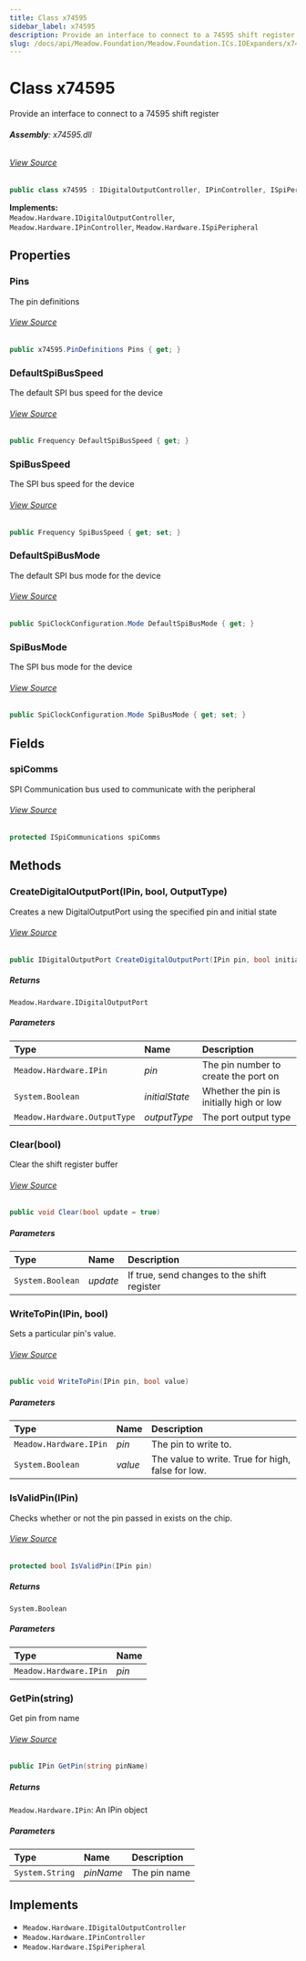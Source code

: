 ```yaml
---
title: Class x74595
sidebar_label: x74595
description: Provide an interface to connect to a 74595 shift register
slug: /docs/api/Meadow.Foundation/Meadow.Foundation.ICs.IOExpanders/x74595
---
```

# Class x74595
Provide an interface to connect to a 74595 shift register

###### **Assembly**: x74595.dll
###### [View Source](https://github.com/WildernessLabs/Meadow.Foundation.git/blob/develop/Source/Meadow.Foundation.Peripherals/ICs.IOExpanders.x74595/Driver/x74595.PinDefinitions.cs#L7)
```csharp title="Declaration"
public class x74595 : IDigitalOutputController, IPinController, ISpiPeripheral
```
**Implements:**  
`Meadow.Hardware.IDigitalOutputController`, `Meadow.Hardware.IPinController`, `Meadow.Hardware.ISpiPeripheral`

## Properties
### Pins
The pin definitions
###### [View Source](https://github.com/WildernessLabs/Meadow.Foundation.git/blob/develop/Source/Meadow.Foundation.Peripherals/ICs.IOExpanders.x74595/Driver/x74595.cs#L21)
```csharp title="Declaration"
public x74595.PinDefinitions Pins { get; }
```
### DefaultSpiBusSpeed
The default SPI bus speed for the device
###### [View Source](https://github.com/WildernessLabs/Meadow.Foundation.git/blob/develop/Source/Meadow.Foundation.Peripherals/ICs.IOExpanders.x74595/Driver/x74595.cs#L26)
```csharp title="Declaration"
public Frequency DefaultSpiBusSpeed { get; }
```
### SpiBusSpeed
The SPI bus speed for the device
###### [View Source](https://github.com/WildernessLabs/Meadow.Foundation.git/blob/develop/Source/Meadow.Foundation.Peripherals/ICs.IOExpanders.x74595/Driver/x74595.cs#L31)
```csharp title="Declaration"
public Frequency SpiBusSpeed { get; set; }
```
### DefaultSpiBusMode
The default SPI bus mode for the device
###### [View Source](https://github.com/WildernessLabs/Meadow.Foundation.git/blob/develop/Source/Meadow.Foundation.Peripherals/ICs.IOExpanders.x74595/Driver/x74595.cs#L40)
```csharp title="Declaration"
public SpiClockConfiguration.Mode DefaultSpiBusMode { get; }
```
### SpiBusMode
The SPI bus mode for the device
###### [View Source](https://github.com/WildernessLabs/Meadow.Foundation.git/blob/develop/Source/Meadow.Foundation.Peripherals/ICs.IOExpanders.x74595/Driver/x74595.cs#L45)
```csharp title="Declaration"
public SpiClockConfiguration.Mode SpiBusMode { get; set; }
```
## Fields
### spiComms
SPI Communication bus used to communicate with the peripheral
###### [View Source](https://github.com/WildernessLabs/Meadow.Foundation.git/blob/develop/Source/Meadow.Foundation.Peripherals/ICs.IOExpanders.x74595/Driver/x74595.cs#L61)
```csharp title="Declaration"
protected ISpiCommunications spiComms
```
## Methods
### CreateDigitalOutputPort(IPin, bool, OutputType)
Creates a new DigitalOutputPort using the specified pin and initial state
###### [View Source](https://github.com/WildernessLabs/Meadow.Foundation.git/blob/develop/Source/Meadow.Foundation.Peripherals/ICs.IOExpanders.x74595/Driver/x74595.cs#L143)
```csharp title="Declaration"
public IDigitalOutputPort CreateDigitalOutputPort(IPin pin, bool initialState, OutputType outputType)
```

##### Returns

`Meadow.Hardware.IDigitalOutputPort`

##### Parameters

| Type | Name | Description |
|:--- |:--- |:--- |
| `Meadow.Hardware.IPin` | *pin* | The pin number to create the port on |
| `System.Boolean` | *initialState* | Whether the pin is initially high or low |
| `Meadow.Hardware.OutputType` | *outputType* | The port output type |

### Clear(bool)
Clear the shift register buffer
###### [View Source](https://github.com/WildernessLabs/Meadow.Foundation.git/blob/develop/Source/Meadow.Foundation.Peripherals/ICs.IOExpanders.x74595/Driver/x74595.cs#L163)
```csharp title="Declaration"
public void Clear(bool update = true)
```

##### Parameters

| Type | Name | Description |
|:--- |:--- |:--- |
| `System.Boolean` | *update* | If true, send changes to the shift register |

### WriteToPin(IPin, bool)
Sets a particular pin's value.
###### [View Source](https://github.com/WildernessLabs/Meadow.Foundation.git/blob/develop/Source/Meadow.Foundation.Peripherals/ICs.IOExpanders.x74595/Driver/x74595.cs#L178)
```csharp title="Declaration"
public void WriteToPin(IPin pin, bool value)
```

##### Parameters

| Type | Name | Description |
|:--- |:--- |:--- |
| `Meadow.Hardware.IPin` | *pin* | The pin to write to. |
| `System.Boolean` | *value* | The value to write. True for high, false for low. |

### IsValidPin(IPin)
Checks whether or not the pin passed in exists on the chip.
###### [View Source](https://github.com/WildernessLabs/Meadow.Foundation.git/blob/develop/Source/Meadow.Foundation.Peripherals/ICs.IOExpanders.x74595/Driver/x74595.cs#L195)
```csharp title="Declaration"
protected bool IsValidPin(IPin pin)
```

##### Returns

`System.Boolean`

##### Parameters

| Type | Name |
|:--- |:--- |
| `Meadow.Hardware.IPin` | *pin* |

### GetPin(string)
Get pin from name
###### [View Source](https://github.com/WildernessLabs/Meadow.Foundation.git/blob/develop/Source/Meadow.Foundation.Peripherals/ICs.IOExpanders.x74595/Driver/x74595.cs#L205)
```csharp title="Declaration"
public IPin GetPin(string pinName)
```

##### Returns

`Meadow.Hardware.IPin`: An IPin object
##### Parameters

| Type | Name | Description |
|:--- |:--- |:--- |
| `System.String` | *pinName* | The pin name |


## Implements

* `Meadow.Hardware.IDigitalOutputController`
* `Meadow.Hardware.IPinController`
* `Meadow.Hardware.ISpiPeripheral`
